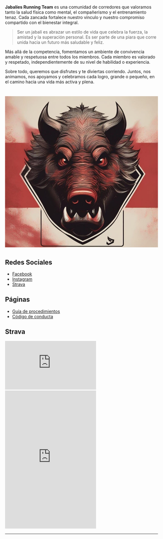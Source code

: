 **Jabalíes Running Team** es una comunidad de corredores que valoramos tanto la salud física como mental, el compañerismo y el entrenamiento tenaz.
Cada zancada fortalece nuestro vínculo y nuestro compromiso compartido con el bienestar integral.

> Ser un jabalí es abrazar un estilo de vida que celebra la fuerza, la amistad y la superación personal.
> Es ser parte de una piara que corre unida hacia un futuro más saludable y feliz.

Más allá de la competencia, fomentamos un ambiente de convivencia amable y respetuosa entre todos los miembros.
Cada miembro es valorado y respetado, independientemente de su nivel de habilidad o experiencia.

Sobre todo, queremos que disfrutes y te diviertas corriendo.
Juntos, nos animamos, nos apoyamos y celebramos cada logro, grande o pequeño, en el camino hacia una vida más activa y plena.

# ![logo](assets/logo_jabalies.jpg)

## Redes Sociales

- [Facebook
](https://facebook.com/61556552277569/)
- [Instagram](https://www.instagram.com/jabalies_running_team_/)
- [Strava](https://www.strava.com/clubs/jabalies)

## Páginas

- [Guía de procedimientos](/procedimientos)
- [Código de conducta](/conducta)

## Strava

<iframe allowtransparency frameborder='0' height='160' scrolling='no' src='https://www.strava.com/clubs/1236727/latest-rides/068a659becb02be8ec9f63cdaa0f4fee5b97a469?show_rides=false' width='300'></iframe>

<iframe allowtransparency frameborder='0' height='454' scrolling='no' src='https://www.strava.com/clubs/1236727/latest-rides/068a659becb02be8ec9f63cdaa0f4fee5b97a469?show_rides=true' width='300'></iframe>

---

&nbsp;
